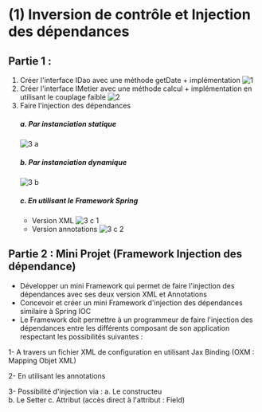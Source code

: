 # (1) Inversion de contrôle et Injection des dépendances

## Partie 1 :
1. Créer l'interface IDao avec une méthode getDate + implémentation
![1](https://user-images.githubusercontent.com/92756846/220727785-a1d68111-bedd-4562-83c9-4796f00f0983.jpg)
2. Créer l'interface IMetier avec une méthode calcul + implémentation en utilisant le couplage faible
![2](https://user-images.githubusercontent.com/92756846/220727850-2ea160fe-828f-457a-8dff-5fd5c5ec8e01.jpg)
3. Faire l'injection des dépendances          
   ##### a. Par instanciation statique 
      ![3 a](https://user-images.githubusercontent.com/92756846/220727897-a1a9dd29-c145-4c98-9b9c-e28cd9d80467.jpg)
   ##### b. Par instanciation dynamique   
      ![3 b](https://user-images.githubusercontent.com/92756846/220727938-eb3e9f17-0408-43f3-8a91-44523abb682c.jpg)
   ##### c. En utilisant le Framework Spring
      - Version XML
      ![3 c 1](https://user-images.githubusercontent.com/92756846/220727996-553f2d20-5eba-4440-9062-928eef05e893.jpg)
      - Version annotations
      ![3 c 2](https://user-images.githubusercontent.com/92756846/220728029-cf7102ac-03e9-4cb0-a5a5-820505c61ed1.jpg)
              
## Partie 2 : Mini Projet (Framework Injection des dépendance)
- Développer un mini Framework qui permet de faire l'injection des dépendances avec ses deux version XML et Annotations
- Concevoir et créer un mini Framework d'injection des dépendances similaire à Spring IOC
- Le Framework doit permettre à un programmeur de faire l'injection des dépendances entre les différents composant de son application respectant les possibilités suivantes : 

1- A travers un fichier XML de configuration en utilisant Jax Binding (OXM : Mapping Objet XML)

2- En utilisant les annotations   

3- Possibilité d'injection via :
          a. Le constructeu      
           b. Le Setter
               c. Attribut (accès direct à l'attribut : Field)
